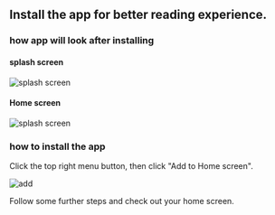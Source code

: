 ## Install the app for better reading experience.
### how app will look after installing
#### splash screen
![splash screen](https://ronitrojasara.github.io/splash.jpg) 
#### Home screen
![splash screen](https://ronitrojasara.github.io/home.jpg)

### how to install the app
Click the top right menu button, then click "Add to Home screen".

![add](https://ronitrojasara.github.io/add.jpg)

Follow some further steps and check out your home screen.
